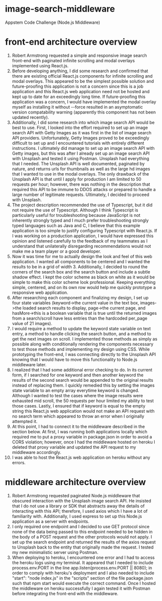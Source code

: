 # image-search-middleware
Appstem Code Challenge (Node.js Middleware)
# front-end architecture overview
1. Robert Armstrong requested a simple and responsive image search front-end with paginated infinite scrolling and modal overlays implemented using React.js.
2. Before developing anything, I did some research and confirmed that there are existing official React.js components for infinite scrolling and modal overlays.  This appeared to be the simplest possible solution and future-proofing this application is not a concern since this is a job application and this React.js web application need not be hosted and kept up to date for an exceedingly long time.  If future-proofing this application was a concern, I would have implemented the modal overlay myself as installing it without --force resulted in an asymptomatic version compatability warning (apparently this component has not been updated recently).
3. Additionally, I did some research into which image search API would be best to use.  First, I looked into the effort required to set up an image search API with Getty Images as it was first in the list of image search API providers.  Unfortunately, Getty Images proved to be exceedingly difficult to set up and I encountered tutorials with entirely different instructions.  I ultimately did manage to set up an image search API with Getty images, but this was after I already set up an image search API with Unsplash and tested it using Postman.  Unsplash had everything that I needed.  The Unsplash API is well documented, paginated by nature, and returns urls for thumbnails as well as the large hd images that I wanted to use in the modal overlays.  The only drawback of the Unsplash API is that until I apply for production I am limited to 50 requests per hour; however, there was nothing in the description that required this API to be immune to DDOS attacks or prepared to handle a large number of legitimate requests.  Ultimately, I decided to proceed with Unsplash.
4. The project description recommended the use of Typescript, but it did not require the use of Typescript.  Although I think Typescript is particularly useful for troubleshooting because JavaScript is not inherently strongly typed and I much prefer troubleshooting strongly typed languages such as Java and C, I believe that this example application is too simple to justify configuring Typescript with React.js.  If I was working on a production application, I would have expressed this opinion and listened carefully to the feedback of my teammates as I understand that unilaterally disregarding recommendations would not make me a team player or a good developer.
5. Now it was time for me to actually design the look and feel of this web application.  I wanted all components to be centered and I wanted the results to be in a grid of width 3.  Additionally, I decided to round the corners of the search box and the search button and include a subtle shadow effect.  I kept the color scheme as black on white as it would be simple to make this color scheme look professional.  Keeping everything simple, centered, and on its own row would help me quickly prototype a responsive web application.
7. After researching each component and finalizing my design, I set up four state variables (keyword->the current value in the text box, images->the loaded search results to display, page->the current page, and hasMore->this is a boolean variable that is true until the returned images from a search/scroll have less entries than the hardcoded per_page value of 21 images).
8. I would require a method to update the keyword state variable on text entry, a method to handle clicking the search button, and a method to get the next images on scroll.  I implemented those methods as simply as possible along with conditionally rendering the components necessary to test those methods and implementing my design using CSS.  While prototyping the front-end, I was connecting directly to the Unsplash API knowing that I would have to move this functionality to Node.js middleware later.
9. I realized that I had some additional error checking to do.  In its current form, if I searched for one keyword and then another keyword the results of the second search would be appended to the original results instead of replacing them.  I quickly remedied this by setting the images state variable to an empty array everytime keyword is changed.  Although I wanted to test the cases where the image results were exhausted mid scroll, the 50 requests per hour limited my ability to test those cases.  Lastly, I ensured that if keyword is equal to the empty string this React.js web application would not make an API request with no search term which appeared to throw an error when I originally attempted it.
10. At this point, I had to connect it to the middleware described in the section below.  At first, I was running both applications locally which required me to put a proxy variable in package.json in order to avoid a CORS violation; however, once I had the middleware hosted on heroku I deleted that proxy variable and updated the API request to my middleware accordingly.
11. I was able to host the React.js web application on heroku without any errors.
# middleware architecture overview
1. Robert Armstrong requested paginated Node.js middleware that obscured interaction with the Unsplash image search API.  He insisted that I do not use a library or SDK that abstracts away the details of interacting with this API; therefore, I used axios which I have a lot of familiarity with.  Additionally, I used express to set up this Node.js application as a server with endpoints.
2. I only required one endpoint and I decided to use GET protocol since none of the data being passed to this endpoint needed to be hidden in the body of a POST request and the other protocols would not apply.  I set up the search endpoint and returned the results of the axios request to Unsplash back to the entity that originally made the request.  I tested my new minimalistic server using Postman.
3. When deploying to heroku, I encountered one error and I had to access the heroku logs using my terminal.  It appeared that I needed to include process.env.PORT in the line app.listen(process.env.PORT || 8080); in order to comply with heroku's deployment and I also needed to include "start": "node index.js" in the "scripts" section of the file package.json such that npm start would execute the correct command.  Once I hosted the middleware on heroku successfully I again tested it with Postman before integrating the front-end with the middleware.

